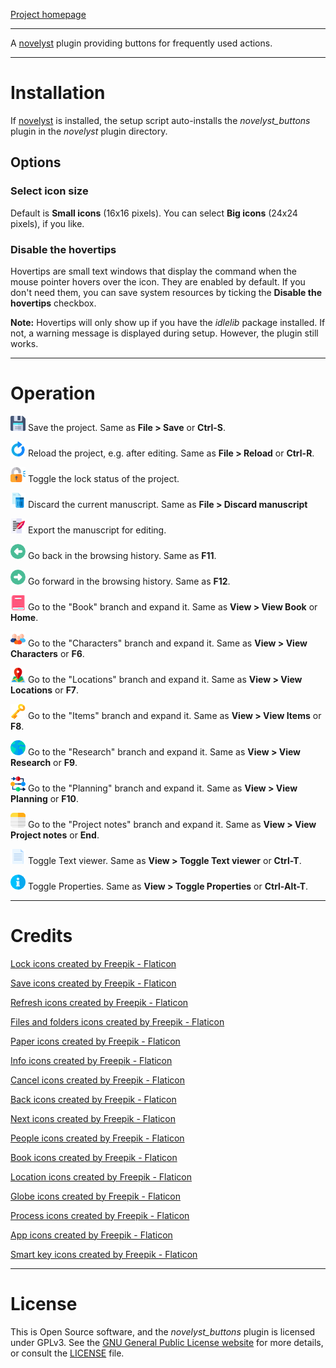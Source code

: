 [Project homepage](https://peter88213.github.io/novelyst_buttons)

--- 

A [novelyst](https://peter88213.github.io/novelyst/) plugin providing buttons for frequently used actions. 

---

# Installation

If [novelyst](https://peter88213.github.io/novelyst/) is installed, the setup script auto-installs the *novelyst_buttons* plugin in the *novelyst* plugin directory.

## Options

### Select icon size

Default is **Small icons** (16x16 pixels). You can select **Big icons** (24x24 pixels), if you like. 

### Disable the hovertips

Hovertips are small text windows that display the command when the mouse pointer hovers over the icon. 
They are enabled by default. If you don't need them, you can save system resources by ticking the 
**Disable the hovertips** checkbox.

**Note:** Hovertips will only show up if you have the *idlelib* package installed. If not, a warning 
message is displayed during setup. However, the plugin still works.

---

# Operation

![Save](icons/24/diskette.png) Save the project. Same as **File > Save** or **Ctrl-S**.

![Reload](icons/24/refresh.png) Reload the project, e.g. after editing. Same as **File > Reload** or **Ctrl-R**.

![Lock/Unlock](icons/24/padlock.png) Toggle the lock status of the project.

![Discard manuscript](icons/24/trash.png) Discard the current manuscript. Same as **File > Discard manuscript**

![Export manuscript](icons/24/manuscript.png) Export the manuscript for editing.

![Go back](icons/24/previous.png) Go back in the browsing history. Same as **F11**.

![Go forward](icons/24/next.png) Go forward in the browsing history. Same as **F12**.

![View Book](icons/24/book.png) Go to the "Book" branch and expand it. Same as **View > View Book** or **Home**.

![View Characters](icons/24/group.png) Go to the "Characters" branch and expand it. Same as **View > View Characters** or **F6**.

![View Locations](icons/24/map.png) Go to the "Locations" branch and expand it. Same as **View > View Locations** or **F7**.

![View Items](icons/24/key.png) Go to the "Items" branch and expand it. Same as **View > View Items** or **F8**.

![View Research](icons/24/earth.png) Go to the "Research" branch and expand it. Same as **View > View Research** or **F9**.

![View Planning](icons/24/process.png) Go to the "Planning" branch and expand it. Same as **View > View Planning** or **F10**.

![View Project notes](icons/24/notes.png) Go to the "Project notes" branch and expand it. Same as **View > View Project notes** or **End**.

![Toggle Text viewer](icons/24/file.png) Toggle Text viewer. Same as **View > Toggle Text viewer** or **Ctrl-T**.

![Toggle Properties](icons/24/info.png) Toggle Properties. Same as **View > Toggle Properties** or **Ctrl-Alt-T**.

---

# Credits

[Lock icons created by Freepik - Flaticon](https://www.flaticon.com/free-icons/lock)

[Save icons created by Freepik - Flaticon](https://www.flaticon.com/free-icons/save)

[Refresh icons created by Freepik - Flaticon](https://www.flaticon.com/free-icons/refresh)

[Files and folders icons created by Freepik - Flaticon](https://www.flaticon.com/free-icons/files-and-folders)

[Paper icons created by Freepik - Flaticon](https://www.flaticon.com/free-icons/paper)

[Info icons created by Freepik - Flaticon](https://www.flaticon.com/free-icons/info)

[Cancel icons created by Freepik - Flaticon](https://www.flaticon.com/free-icons/cancel)

[Back icons created by Freepik - Flaticon](https://www.flaticon.com/free-icons/back)

[Next icons created by Freepik - Flaticon](https://www.flaticon.com/free-icons/next)

[People icons created by Freepik - Flaticon](https://www.flaticon.com/free-icons/people)

[Book icons created by Freepik - Flaticon](https://www.flaticon.com/free-icons/book)

[Location icons created by Freepik - Flaticon](https://www.flaticon.com/free-icons/location)

[Globe icons created by Freepik - Flaticon](https://www.flaticon.com/free-icons/globe)

[Process icons created by Freepik - Flaticon](https://www.flaticon.com/free-icons/process)

[App icons created by Freepik - Flaticon](https://www.flaticon.com/free-icons/app)

[Smart key icons created by Freepik - Flaticon](https://www.flaticon.com/free-icons/smart-key)

---

# License

This is Open Source software, and the *novelyst_buttons* plugin is licensed under GPLv3. See the
[GNU General Public License website](https://www.gnu.org/licenses/gpl-3.0.en.html) for more
details, or consult the [LICENSE](https://github.com/peter88213/novelyst_buttons/blob/main/LICENSE) file.
